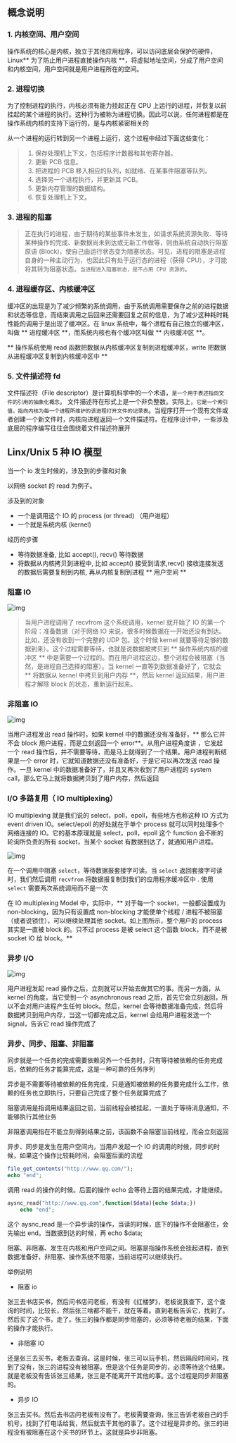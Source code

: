 ## 概念说明

### 1. 内核空间、用户空间

操作系统的核心是内核，独立于其他应用程序，可以访问底层会保护的硬件，Linux** 为了防止用户进程直接操作内核 **，将虚拟地址空间，分成了用户空间和内核空间，用户空间就是用户进程所在的空间。

### 2. 进程切换

为了控制进程的执行，内核必须有能力挂起正在 CPU 上运行的进程，并恢复以前挂起的某个进程的执行。这种行为被称为进程切换。因此可以说，任何进程都是在操作系统内核的支持下运行的，是与内核紧密相关的

从一个进程的运行转到另一个进程上运行，这个过程中经过下面这些变化：

> 1. 保存处理机上下文，包括程序计数器和其他寄存器。
> 2. 更新 PCB 信息。
> 3. 把进程的 PCB 移入相应的队列，如就绪、在某事件阻塞等队列。
> 4. 选择另一个进程执行，并更新其 PCB。
> 5. 更新内存管理的数据结构。
> 6. 恢复处理机上下文。



 ### 3. 进程的阻塞

>  正在执行的进程，由于期待的某些事件未发生，如请求系统资源失败、等待某种操作的完成、新数据尚未到达或无新工作做等，则由系统自动执行阻塞原语 (Block)，使自己由运行状态变为阻塞状态。可见，进程的阻塞是进程自身的一种主动行为，也因此只有处于运行态的进程（获得 CPU），才可能将其转为阻塞状态。` 当进程进入阻塞状态，是不占用 CPU 资源的 `。

### 4. 进程缓存区、内核缓冲区

缓冲区的出现是为了减少频繁的系统调用，由于系统调用需要保存之前的进程数据和状态等信息，而结束调用之后回来还需要回复之前的信息，为了减少这种耗时耗性能的调用于是出现了缓冲区。在 linux 系统中，每个进程有自己独立的缓冲区，叫做 ** 进程缓冲区 **，而系统内核也有个缓冲区叫做 ** 内核缓冲区 **。

 ** 操作系统使用 read 函数把数据从内核缓冲区复制到进程缓冲区，write 把数据从进程缓冲区复制到内核缓冲区中 **

### 5. 文件描述符 fd

文件描述符（File descriptor）是计算机科学中的一个术语，` 是一个用于表述指向文件的引用的抽象化概念 `。 文件描述符在形式上是一个非负整数。实际上，` 它是一个索引值，指向内核为每一个进程所维护的该进程打开文件的记录表 `。当程序打开一个现有文件或者创建一个新文件时，内核向进程返回一个文件描述符。在程序设计中，一些涉及底层的程序编写往往会围绕着文件描述符展开

## Linx/Unix 5 种 IO 模型

当一个 io 发生时候的，涉及到的步骤和对象

以网络 socket 的 read 为例子。

涉及到的对象

- 一个是调用这个 IO 的 process (or thread) （用户进程）
- 一个就是系统内核 (kernel)

经历的步骤

- 等待数据准备, 比如 accept(), recv() 等待数据
- 将数据从内核拷贝到进程中, 比如 accept() 接受到请求,recv() 接收连接发送的数据后需要复制到内核, 再从内核复制到进程 ** 用户空间 **

### 阻塞 IO

![img](https://upload-images.jianshu.io/upload_images/1446087-9522cafa9e14abd0.png?imageMogr2/auto-orient/strip%7CimageView2/2/w/552)

> 当用户进程调用了 recvfrom 这个系统调用，kernel 就开始了 IO 的第一个阶段：准备数据（对于网络 IO 来说，很多时候数据在一开始还没有到达。比如，还没有收到一个完整的 UDP 包。这个时候 kernel 就要等待足够的数据到来）。这个过程需要等待，也就是说数据被拷贝到 ** 操作系统内核的缓冲区 ** 中是需要一个过程的。而在用户进程这边，整个进程会被阻塞（当然，是进程自己选择的阻塞）。当 kernel 一直等到数据准备好了，它就会 ** 将数据从 kernel 中拷贝到用户内存 **，然后 kernel 返回结果，用户进程才解除 block 的状态，重新运行起来。



 ### 非阻塞 IO

![img](https://upload-images.jianshu.io/upload_images/1446087-0c604ff4a2d8dc5d.png?imageMogr2/auto-orient/strip%7CimageView2/2/w/603)

 当用户进程发出 read 操作时，如果 kernel 中的数据还没有准备好，** 那么它并不会 block 用户进程，而是立刻返回一个 error**。从用户进程角度讲 ，它发起一个 read 操作后，并不需要等待，而是马上就得到了一个结果。用户进程判断结果是一个 error 时，它就知道数据还没有准备好，于是它可以再次发送 read 操作。一旦 kernel 中的数据准备好了，并且又再次收到了用户进程的 system call，那么它马上就将数据拷贝到了用户内存，然后返回

### I/O 多路复用（ IO multiplexing）

IO multiplexing 就是我们说的 select，poll，epoll，有些地方也称这种 IO 方式为 event driven IO。select/epoll 的好处就在于单个 process 就可以同时处理多个网络连接的 IO。它的基本原理就是 select，poll，epoll 这个 function 会不断的轮询所负责的所有 socket，当某个 socket 有数据到达了，就通知用户进程。

![img](https://upload-images.jianshu.io/upload_images/1446087-3b0399b077daf0a8.png?imageMogr2/auto-orient/strip%7CimageView2/2/w/609)

在一个调用中阻塞 `select`，等待数据报套接字可读。当 `select` 返回套接字可读时，我们然后调用 `recvfrom` 将数据报复制到我们的应用程序缓冲区中 . 使用 `select` 需要两次系统调用而不是一次

在 IO multiplexing Model 中，实际中，** 对于每一个 socket，一般都设置成为 non-blocking，因为只有设置成 non-blocking 才能使单个线程 / 进程不被阻塞（或者说锁住），可以继续处理其他 socket。如上图所示，整个用户的 process 其实是一直被 block 的。只不过 process 是被 select 这个函数 block，而不是被 socket IO 给 block。**

### 异步 I/O

![img](https://upload-images.jianshu.io/upload_images/1446087-e707464b299104e1.png?imageMogr2/auto-orient/strip%7CimageView2/2/w/572)

用户进程发起 read 操作之后，立刻就可以开始去做其它的事。而另一方面，从 kernel 的角度，当它受到一个 asynchronous read 之后，首先它会立刻返回，所以不会对用户进程产生任何 block。然后，kernel 会等待数据准备完成，然后将数据拷贝到用户内存，当这一切都完成之后，kernel 会给用户进程发送一个 signal，告诉它 read 操作完成了

### 异步、同步、阻塞、非阻塞

同步就是一个任务的完成需要依赖另外一个任务时，只有等待被依赖的任务完成后，依赖的任务才能算完成，这是一种可靠的任务序列

异步是不需要等待被依赖的任务完成，只是通知被依赖的任务要完成什么工作，依赖的任务也立即执行，只要自己完成了整个任务就算完成了

阻塞调用是指调用结果返回之前，当前线程会被挂起，一直处于等待消息通知，不能够执行其他业务

非阻塞调用指在不能立刻得到结果之前，该函数不会阻塞当前线程，而会立刻返回

异步、同步是发生在用户空间内，当用户发起一个 IO 的调用的时候，同步的时候，如果这个操作比较耗时间，会阻塞后面的流程

```php
file_get_contents("http://www.qq.com/");
echo "end";
```

调用 read 的操作的时候。后面的操作 echo 会等待上面的结果完成，才能继续。



```php
aysnc_read("http://www.qq.com",function($data){echo $data;})
    echo "end";
```

这个 aysnc_read 是一个异步读的操作，当读的时候，底下的操作不会阻塞住，会先输出 end。当数据到达的时候，再 echo $data;

阻塞、非阻塞、发生在内核和用户空间之间。阻塞是指操作系统会挂起进程，直到数据准备好，非阻塞、操作系统不阻塞，当前进程可以继续执行。

举例说明

- 阻塞 io

张三去书店买书，然后问书店问老板，有没有《红楼梦》，老板说我查下，这个查询的时间，比较长，然后张三啥都不能干，就在等着。直到老板告诉它，找到了。然后买了这个书，走了。张三的操作都是同步阻塞的，必须等待老板的结果，下面的操作才能执行。

- 非阻塞 IO

还是张三去买书，老板去查询。这是时候，张三可以玩手机，然后隔段时间问，找到了没有，张三的进程没有被阻塞。但是这个任务是同步的，必须等待这个结果。就是老板没有告诉张三结果，张三是不能离开干其他的事。这个过程是同步非阻塞的。

- 异步 IO

张三去买书。然后去书店问老板有没有了。老板需要查询，张三告诉老板自己的手机号，找到了打电话给我，然后就去干其他的事了。这个过程是异步的。张三的进程没有被阻塞在这个买书的环节上。这就是异步非阻塞。